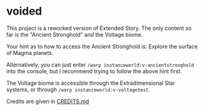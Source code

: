 # voided
This project is a reworked version of Extended Story. The only content so far is the "Ancient Stronghold" and the Voltage biome. 

Your hint as to how to access the Ancient Stronghold is: Explore the surface of Magma planets.

Alternatively, you can just enter `/warp instanceworld:v-ancientstronghold` into the console, but I recommend trying to follow the above hint first.

The Voltage biome is accessible through the Extradimensional Star systems, or through `/warp instanceworld:v-voltagetest`.

Credits are given in [CREDITS.md](CREDITS.md)